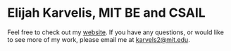 # Elijah Karvelis, MIT BE and CSAIL

Feel free to check out my [website](https://elijahkarvelis.github.io/elijahkarvelis/). If you have any questions, or would like to see more of my work, please email me at karvels2@mit.edu.

